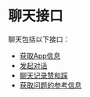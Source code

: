 # 聊天接口

聊天包括以下接口：
- [获取App信息](./doc/接口文档/聊天接口/获取App信息/get_app_detail.md)
- [发起对话](./doc/接口文档/聊天接口/发起对话/lauch_chat.md)
- [聊天记录赞和踩](./doc/接口文档/聊天接口/更新赞和踩/update_comment.md)
- [获取问题的参考信息](./doc/接口文档/聊天接口/获取参考信息/get_reference.md)